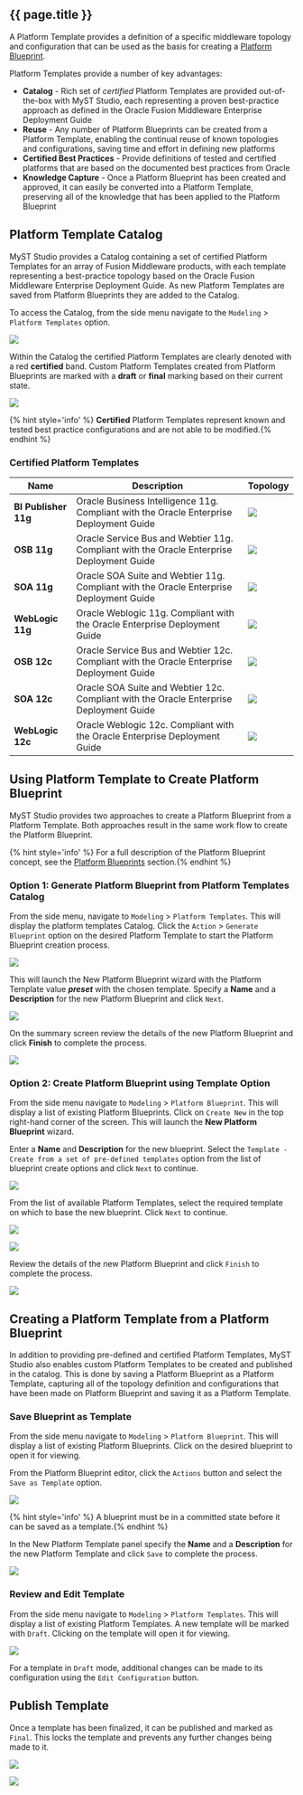 ## {{ page.title }}
A Platform Template provides a definition of a specific middleware topology and configuration that can be used as the basis for creating a [Platform Blueprint](/platform/blueprints/README.md).

Platform Templates provide a number of key advantages:

* **Catalog** - Rich set of _certified_ Platform Templates are provided out-of-the-box with MyST Studio, each representing a proven best-practice approach as defined in the Oracle Fusion Middleware Enterprise Deployment Guide  
* **Reuse** - Any number of Platform Blueprints can be created from a Platform Template, enabling the continual reuse of known topologies and configurations, saving time and effort in defining new platforms
* **Certified Best Practices** - Provide definitions of tested and certified platforms that are based on the documented best practices from Oracle
* **Knowledge Capture** - Once a Platform Blueprint has been created and approved, it can easily be converted into a Platform Template, preserving all of the knowledge that has been applied to the Platform Blueprint

## Platform Template Catalog
MyST Studio provides a Catalog containing a set of certified Platform Templates for an array of Fusion Middleware products, with each template representing a best-practice topology based on the Oracle Fusion Middleware Enterprise Deployment Guide.  As new Platform Templates are saved from  Platform Blueprints they are added to the Catalog.

To access the Catalog, from the side menu navigate to the `Modeling` > `Platform Templates` option.

![](img/MenuModeling.png)

Within the Catalog the certified Platform Templates are clearly denoted with a red **certified** band.  Custom Platform Templates created from Platform Blueprints are marked with a **draft** or **final** marking based on their current state.

![](img/PlatformTemplateCatalog.png)

{% hint style='info' %}
**Certified** Platform Templates represent known and tested best practice configurations and are not able to be modified.{% endhint %}

### Certified Platform Templates

| Name | Description | Topology |
| ---- | ----------- | -------- |
| **BI Publisher 11g** | Oracle Business Intelligence 11g. Compliant with the Oracle Enterprise Deployment Guide | ![](img/BITemplateTopology.png)|
| **OSB 11g** | Oracle Service Bus and Webtier 11g. Compliant with the Oracle Enterprise Deployment Guide | ![](img/OSBTemplateTopology.png)|
| **SOA 11g** |Oracle SOA Suite and Webtier 11g. Compliant with the Oracle Enterprise Deployment Guide| ![](img/SOATemplateTopology.png)|
| **WebLogic 11g**|Oracle Weblogic 11g. Compliant with the Oracle Enterprise Deployment Guide|![](img/WebLogicTemplateTopology.png)|
| **OSB 12c**|Oracle Service Bus and Webtier 12c. Compliant with the Oracle Enterprise Deployment Guide|![](img/OSB12cTemplateTopology.png)|
| **SOA 12c**|Oracle SOA Suite and Webtier 12c. Compliant with the Oracle Enterprise Deployment Guide|![](img/SOA12cTemplateTopology.png)|
| **WebLogic 12c**|Oracle Weblogic 12c. Compliant with the Oracle Enterprise Deployment Guide|![](img/WebLogic12cTemplateTopology.png)|

## Using Platform Template to Create Platform Blueprint
MyST Studio provides two approaches to create a Platform Blueprint from a Platform Template.  Both approaches result in the same work flow to create the Platform Blueprint.

{% hint style='info' %}
For a full description of the Platform Blueprint concept, see the [Platform Blueprints](../blueprints) section.{% endhint %}

### Option 1: Generate Platform Blueprint from Platform Templates Catalog
From the side menu, navigate to `Modeling` > `Platform Templates`.  This will display the platform templates Catalog.  Click the `Action` > `Generate Blueprint` option on the desired Platform Template to start the Platform Blueprint creation process.

![](img/TemplateGenerateBlueprint.png)

This will launch the New Platform Blueprint wizard with the Platform Template value **_preset_** with the chosen template.  Specify a **Name** and a **Description** for the new Platform Blueprint and click `Next`.

![](img/NewPlatformBlueprintWizard.png)

 On the summary screen review the details of the new Platform Blueprint and click **Finish** to complete the process.

 ![](img/NewPlatformBlueprintReview.png)

### Option 2: Create Platform Blueprint using Template Option
From the side menu navigate to `Modeling` > `Platform Blueprint`. This will display a list of existing Platform Blueprints. Click on `Create New` in the top right-hand corner of the screen. This will launch the **New Platform Blueprint** wizard.

Enter a **Name** and **Description** for the new blueprint. Select the `Template - Create from a set of pre-defined templates` option from the list of blueprint create options and click `Next` to continue.

![](img/WizardTemplateOption.png)

From the list of available Platform Templates, select the required template on which to base the new blueprint.  Click `Next` to continue.


![](img/WizardSelectTemplate.png)


![](img/WizardTemplateSelected.png)

Review the details of the new Platform Blueprint and click `Finish` to complete the process.


![](img/WizardReview.png)

## Creating a Platform Template from a Platform Blueprint

In addition to providing pre-defined and certified Platform Templates, MyST Studio also enables custom Platform Templates to be created and published in the catalog.  This is done by saving a Platform Blueprint as a Platform Template, capturing all of the topology definition and configurations that have been made on Platform Blueprint and saving it as a Platform Template.

### Save Blueprint as Template

From the side menu navigate to `Modeling` > `Platform Blueprint`. This will display a list of existing Platform Blueprints.  Click on the desired blueprint to open it for viewing.

From the Platform Blueprint editor, click the `Actions` button and select the `Save as Template` option.


![](img/BlueprintSaveAsTemplate.png)


{% hint style='info' %}
A blueprint must be in a committed state before it can be saved as a template.{% endhint %}

In the New Platform Template panel specify the **Name** and a **Description** for the new Platform Template and click `Save` to complete the process.


![](img/BlueprintSaveAsTemplate.png)

### Review and Edit Template

From the side menu navigate to `Modeling` > `Platform Templates`. This will display a list of existing Platform Templates.  A new template will be marked with `Draft`.  Clicking on the template will open it for viewing.


![](img/PlatformTemplateCatalogNew.png)

For a template in `Draft` mode, additional changes can be made to its configuration using the `Edit Configuration` button.  

## Publish Template

Once a template has been finalized, it can be published and marked as `Final`.  This locks the template and prevents any further changes being made to it.


![](img/TemplatePublish.png)


![](img/TemplateFinal.png)
